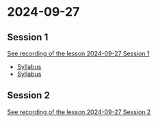 # 2024-09-27

## Session 1

[See recording of the lesson 2024-09-27 Session 1](https://ankarabilim.sharepoint.com/:v:/s/CENG351/ESjx7daFEFFJj1vPiaxW2c0BNNc88TwhAEH4b9sg1kOP6g?e=RZddBL)

- [Syllabus](../Syllabus-en.qmd)
- [Syllabus](../Syllabus-en.qmd)


## Session 2

[See recording of the lesson 2024-09-27 Session 2](https://ankarabilim.sharepoint.com/:v:/s/CENG351/EdP0bybaiglFurqgyZyDh10Bafvk__2wj4AlDOof2YBVUw?e=R9dX7E)
